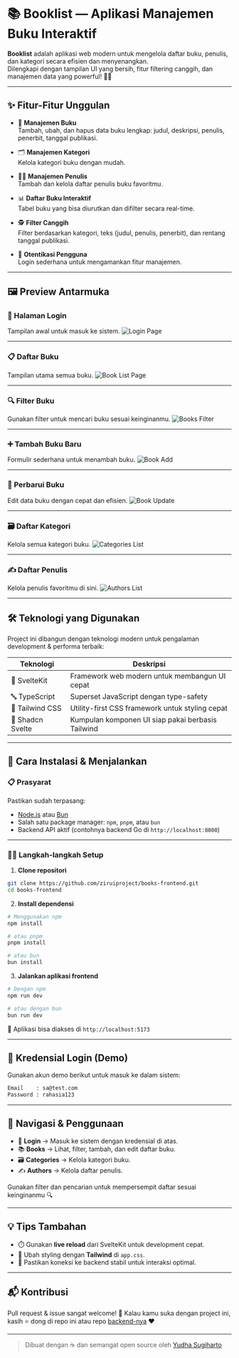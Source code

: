 # 📚 Booklist — Aplikasi Manajemen Buku Interaktif

**Booklist** adalah aplikasi web modern untuk mengelola daftar buku, penulis, dan kategori secara efisien dan menyenangkan.  
Dilengkapi dengan tampilan UI yang bersih, fitur filtering canggih, dan manajemen data yang powerful! 🚀✨

---

## ✨ Fitur-Fitur Unggulan

- 📘 **Manajemen Buku**  
  Tambah, ubah, dan hapus data buku lengkap: judul, deskripsi, penulis, penerbit, tanggal publikasi.

- 🗂️ **Manajemen Kategori**  
  Kelola kategori buku dengan mudah.

- 🧑‍💼 **Manajemen Penulis**  
  Tambah dan kelola daftar penulis buku favoritmu.

- 📊 **Daftar Buku Interaktif**  
  Tabel buku yang bisa diurutkan dan difilter secara real-time.

- 🕵️ **Filter Canggih**  
  Filter berdasarkan kategori, teks (judul, penulis, penerbit), dan rentang tanggal publikasi.

- 🔐 **Otentikasi Pengguna**  
  Login sederhana untuk mengamankan fitur manajemen.

---

## 🖼️ Preview Antarmuka

### 🔑 Halaman Login
Tampilan awal untuk masuk ke sistem.
![Login Page](./screenshots/login.png)

---

### 📋 Daftar Buku
Tampilan utama semua buku.
![Book List Page](./screenshots/books.png)

---

### 🔍 Filter Buku
Gunakan filter untuk mencari buku sesuai keinginanmu.
![Books Filter](./screenshots/books-filter.png)

---

### ➕ Tambah Buku Baru
Formulir sederhana untuk menambah buku.
![Book Add](./screenshots/books-add.png)

---

### 📝 Perbarui Buku
Edit data buku dengan cepat dan efisien.
![Book Update](./screenshots/books-update.png)

---

### 🗃️ Daftar Kategori
Kelola semua kategori buku.
![Categories List](./screenshots/categories.png)

---

### ✍️ Daftar Penulis
Kelola penulis favoritmu di sini.
![Authors List](./screenshots/authors.png)

---

## 🛠️ Teknologi yang Digunakan

Project ini dibangun dengan teknologi modern untuk pengalaman development & performa terbaik:

| Teknologi        | Deskripsi                                          |
|------------------|----------------------------------------------------|
| 🧠 SvelteKit      | Framework web modern untuk membangun UI cepat      |
| 🔤 TypeScript     | Superset JavaScript dengan type-safety            |
| 🎨 Tailwind CSS   | Utility-first CSS framework untuk styling cepat    |
| 🧱 Shadcn Svelte  | Kumpulan komponen UI siap pakai berbasis Tailwind |

---

## 🚀 Cara Instalasi & Menjalankan

### 📋 Prasyarat

Pastikan sudah terpasang:

- [Node.js](https://nodejs.org/) atau [Bun](https://bun.sh/)
- Salah satu package manager: `npm`, `pnpm`, atau `bun`
- Backend API aktif (contohnya backend Go di `http://localhost:8000`)

---

### 🧑‍💻 Langkah-langkah Setup

1. **Clone repositori**

```bash
git clone https://github.com/ziruiproject/books-frontend.git
cd books-frontend
````

2. **Install dependensi**

```bash
# Menggunakan npm
npm install

# atau pnpm
pnpm install

# atau bun
bun install
```

3. **Jalankan aplikasi frontend**

```bash
# Dengan npm
npm run dev

# atau dengan bun
bun run dev
```

🎉 Aplikasi bisa diakses di `http://localhost:5173`

---

## 🔐 Kredensial Login (Demo)

Gunakan akun demo berikut untuk masuk ke dalam sistem:

```txt
Email    : sa@test.com
Password : rahasia123
```

---

## 🧭 Navigasi & Penggunaan

* 🔐 **Login** → Masuk ke sistem dengan kredensial di atas.
* 📚 **Books** → Lihat, filter, tambah, dan edit daftar buku.
* 🗃️ **Categories** → Kelola kategori buku.
* ✍️ **Authors** → Kelola daftar penulis.

Gunakan filter dan pencarian untuk mempersempit daftar sesuai keinginanmu 🔍

---

## 💡 Tips Tambahan

* ⏱️ Gunakan **live reload** dari SvelteKit untuk development cepat.
* 🌈 Ubah styling dengan **Tailwind** di `app.css`.
* 🔗 Pastikan koneksi ke backend stabil untuk interaksi optimal.

---

## 📬 Kontribusi

Pull request & issue sangat welcome! 🎉
Kalau kamu suka dengan project ini, kasih ⭐ dong di repo ini atau repo [backend-nya](https://github.com/ziruiproject/books-backend) ❤️

---

> Dibuat dengan ☕ dan semangat open source oleh [Yudha Sugiharto](https://github.com/ziruiproject)
